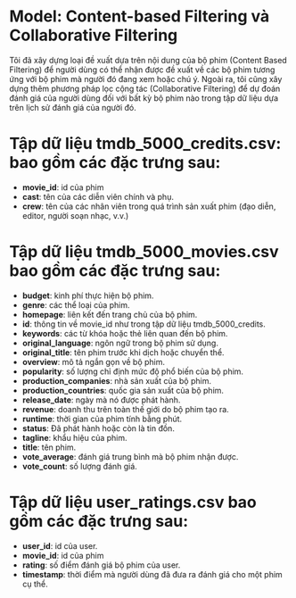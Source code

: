 # Model: Content-based Filtering và Collaborative Filtering

Tôi đã xây dựng loại đề xuất dựa trên nội dung của bộ phim (Content Based Filtering) để người dùng có thể nhận được đề xuất về các bộ phim tương ứng với bộ phim mà người đó đang xem hoặc chú ý. Ngoài ra, tôi cũng xây dựng thêm phương pháp lọc cộng tác (Collaborative Filtering) để dự đoán đánh giá của người dùng đối với bất kỳ bộ phim nào trong tập dữ liệu dựa trên lịch sử đánh giá của người đó. 
  
# Tập dữ liệu tmdb_5000_credits.csv: bao gồm các đặc trưng sau:

* **movie_id**: id của phim
* **cast**: tên của các diễn viên chính và phụ.
* **crew**: tên của các nhân viên trong quá trình sản xuất phim (đạo diễn, editor, người soạn nhạc, v.v.)

# Tập dữ liệu tmdb_5000_movies.csv bao gồm các đặc trưng sau:

* **budget**: kinh phí thực hiện bộ phim.
* **genre**: các thể loại của phim.
* **homepage**: liên kết đến trang chủ của bộ phim.
* **id**: thông tin về movie_id như trong tập dữ liệu tmdb_5000_credits.
* **keywords**: các từ khóa hoặc thẻ liên quan đến bộ phim.
* **original_language**: ngôn ngữ trong bộ phim sử dụng.
* **original_title**: tên phim trước khi dịch hoặc chuyển thể.
* **overview**: mô tả ngắn gọn về bộ phim.
* **popularity**: số lượng chỉ định mức độ phổ biến của bộ phim.
* **production_companies**: nhà sản xuất của bộ phim.
* **production_countries**: quốc gia sản xuất của bộ phim.
* **release_date**: ngày mà nó được phát hành.
* **revenue**: doanh thu trên toàn thế giới do bộ phim tạo ra.
* **runtime**: thời gian  của phim tính bằng phút.
* **status**: Đã phát hành hoặc còn là tin đồn.
* **tagline**: khẩu hiệu của phim.
* **title**: tên phim.
* **vote_average**: đánh giá trung bình mà bộ phim nhận được.
* **vote_count**: số lượng đánh giá.

# Tập dữ liệu user_ratings.csv bao gồm các đặc trưng sau:

* **user_id**: id của user.
* **movie_id**: id của phim
* **rating**: số điểm đánh giá bộ phim của user.
* **timestamp**: thời điểm mà người dùng đã đưa ra đánh giá cho một phim cụ thể.

